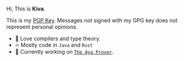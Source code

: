 Hi, This is **Kiva**.

This is my [PGP Key](https://github.com/imkiva.gpg). Messages not signed with my GPG key does not represent personal opinions.

- :rainbow: Love compilers and type theory.
- :fire: Mostly code in `Java` and `Rust`
- :smiling_face_with_three_hearts: Currently working on [`The Aya Prover`](https://github.com/aya-prover/aya-dev).

